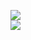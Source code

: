 [![](https://img.shields.io/badge/Made%20With-Github%20Spray-lightgrey.svg?style=for-the-badge&logo=github)](https://github.com/Annihil/github-spray#4121)  
[![](https://i.imgur.com/2DrTn0Z.gif)](https://github.com/Annihil/github-spray)